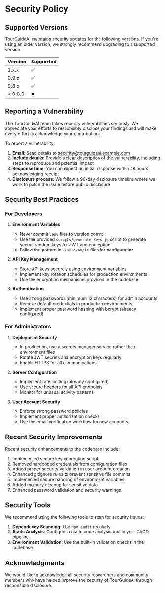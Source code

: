 # Security Policy

## Supported Versions

TourGuideAI maintains security updates for the following versions. If you're using an older version, we strongly recommend upgrading to a supported version.

| Version | Supported          |
| ------- | ------------------ |
| 1.x.x   | :white_check_mark: |
| 0.9.x   | :white_check_mark: |
| 0.8.x   | :white_check_mark: |
| < 0.8.0 | :x:                |

## Reporting a Vulnerability

The TourGuideAI team takes security vulnerabilities seriously. We appreciate your efforts to responsibly disclose your findings and will make every effort to acknowledge your contributions.

To report a vulnerability:

1. **Email**: Send details to security@tourguideai.example.com
2. **Include details**: Provide a clear description of the vulnerability, including steps to reproduce and potential impact
3. **Response time**: You can expect an initial response within 48 hours acknowledging receipt
4. **Disclosure process**: We follow a 90-day disclosure timeline where we work to patch the issue before public disclosure

## Security Best Practices

### For Developers

1. **Environment Variables**
   - Never commit `.env` files to version control
   - Use the provided `scripts/generate-keys.js` script to generate secure random keys for JWT and encryption
   - Follow the pattern in `.env.example` files for configuration

2. **API Key Management**
   - Store API keys securely using environment variables
   - Implement key rotation schedules for production environments
   - Use the encryption mechanisms provided in the codebase

3. **Authentication**
   - Use strong passwords (minimum 12 characters) for admin accounts
   - Remove default credentials in production environments
   - Implement proper password hashing with bcrypt (already configured)

### For Administrators

1. **Deployment Security**
   - In production, use a secrets manager service rather than environment files
   - Rotate JWT secrets and encryption keys regularly
   - Enable HTTPS for all communications

2. **Server Configuration**
   - Implement rate limiting (already configured)
   - Use secure headers for all API endpoints
   - Monitor for unusual activity patterns

3. **User Account Security**
   - Enforce strong password policies
   - Implement proper authorization checks
   - Use the email verification workflow for new accounts

## Recent Security Improvements

Recent security enhancements to the codebase include:

1. Implemented secure key generation script
2. Removed hardcoded credentials from configuration files
3. Added proper security validation in user account creation
4. Enhanced gitignore rules to prevent sensitive file commits
5. Implemented secure handling of environment variables
6. Added memory cleanup for sensitive data
7. Enhanced password validation and security warnings

## Security Tools

We recommend using the following tools to scan for security issues:

1. **Dependency Scanning**: Use `npm audit` regularly
2. **Static Analysis**: Configure a static code analysis tool in your CI/CD pipeline
3. **Environment Validation**: Use the built-in validation checks in the codebase

## Acknowledgments

We would like to acknowledge all security researchers and community members who have helped improve the security of TourGuideAI through responsible disclosure. 